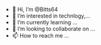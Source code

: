 - 👋 Hi, I’m @Bitts64
- 👀 I’m interested in technlogy,...
- 🌱 I’m currently learning ...
- 💞️ I’m looking to collaborate on ...
- 📫 How to reach me ...

<!---
Bitts64/Bitts64 is a ✨ special ✨ repository because its `README.md` (this file) appears on your GitHub profile.
You can click the Preview link to take a look at your changes.
--->
